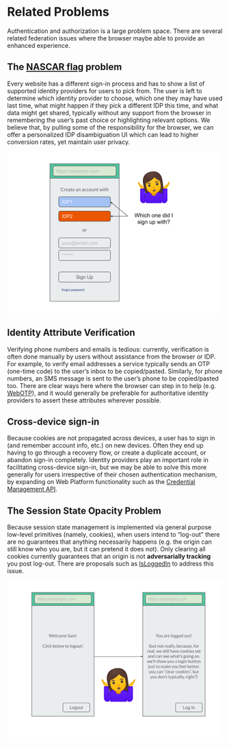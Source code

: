 # Related Problems

Authentication and authorization is a large problem space. There are
several related federation issues where the browser maybe able to
provide an enhanced experience.

## The [NASCAR flag](https://developers.google.com/identity/toolkit/web/federated-login#the_nascar_page) problem

Every website has a different sign-in process and has to show a list of supported identity providers for users to pick from. The user is left to determine which identity provider to choose, which one they may have used last time, what might happen if they pick a different IDP this time, and what data might get shared, typically without any support from the browser in remembering the user’s past choice or highlighting relevant options. We believe that, by pulling some of the responsibility for the browser, we can offer a personalized IDP disambiguation UI which can lead to higher conversion rates, yet maintain user privacy.

![](static/mock12.svg)


## Identity Attribute Verification

Verifying phone numbers and emails is tedious: currently, verification is often done manually by users without assistance from the browser or IDP. For example, to verify email addresses a service typically sends an OTP (one-time code) to the user’s inbox to be copied/pasted. Similarly, for phone numbers, an SMS message is sent to the user’s phone to be copied/pasted too. There are clear ways here where the browser can step in to help (e.g. [WebOTP](https://github.com/WICG/WebOTP)), and it would generally be preferable for authoritative identity providers to assert these attributes wherever possible.


## Cross-device sign-in

Because cookies are not propagated across devices, a user has to sign in (and remember account info, etc.) on new devices. Often they end up having to go through a recovery flow, or create a duplicate account, or abandon sign-in completely. Identity providers play an important role in facilitating cross-device sign-in, but we may be able to solve this more generally for users irrespective of their chosen authentication mechanism, by expanding on Web Platform functionality such as the [Credential Management API](https://www.w3.org/TR/credential-management-1/).


## The Session State Opacity Problem

Because session state management is implemented via general purpose low-level primitives (namely, cookies), when users intend to “log-out” there are no guarantees that anything necessarily happens (e.g. the origin can still know who you are, but it can pretend it does not). Only clearing all cookies currently guarantees that an origin is not **adversarially tracking** you post log-out. There are proposals such as [IsLoggedIn](https://github.com/WebKit/explainers/tree/master/IsLoggedIn) to address this issue.

![](../spec/img/mock5.svg)
